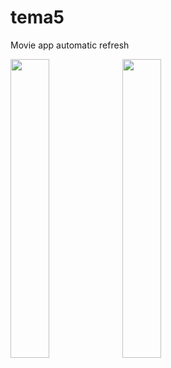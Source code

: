 # tema5

Movie app automatic refresh


<a href="url"><img src="https://user-images.githubusercontent.com/67394249/205513289-4b15c2d8-c1a0-4df1-a882-ac7b900ee52c.png" align="left" height=35% width=35% ></a>
<a href="url"><img src="https://user-images.githubusercontent.com/67394249/205513292-ecb714af-ee78-4112-b3e2-555ab50f4433.png" align="left" height=35% width=35% ></a>
